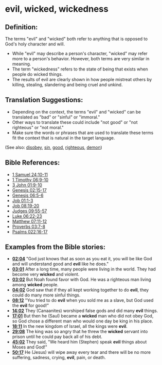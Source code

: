# evil, wicked, wickedness #

## Definition: ##

The terms "evil" and "wicked" both refer to anything that is opposed to God's holy character and will.

* While "evil" may describe a person's character, "wicked" may refer more to a person's behavior. However, both terms are very similar in meaning.
* The term "wickedness" refers to the state of being that exists when people do wicked things.
* The results of evil are clearly shown in how people mistreat others by killing, stealing, slandering and being cruel and unkind.

## Translation Suggestions: ##

* Depending on the context, the terms "evil" and "wicked" can be translated as "bad" or "sinful" or "immoral."
* Other ways to translate these could include "not good" or "not righteous" or "not moral."
* Make sure the words or phrases that are used to translate these terms fit the context that is natural in the target language.

(See also: [disobey](../other/disobey.md), [sin](../kt/sin.md), [good](../kt/good.md), [righteous](../kt/righteous.md), [demon](../kt/demon.md))

## Bible References: ##

* [1 Samuel 24:10-11](en/tn/1sa/help/24/10)
* [1 Timothy 06:9-10](en/tn/1ti/help/06/09)
* [3 John 01:9-10](en/tn/3jn/help/01/09)
* [Genesis 02:15-17](en/tn/gen/help/02/15)
* [Genesis 06:5-6](en/tn/gen/help/06/05)
* [Job 01:1-3](en/tn/job/help/01/01)
* [Job 08:19-20](en/tn/job/help/08/19)
* [Judges 09:55-57](en/tn/jdg/help/09/55)
* [Luke 06:22-23](en/tn/luk/help/06/22)
* [Matthew 07:11-12](en/tn/mat/help/07/11)
* [Proverbs 03:7-8](en/tn/pro/help/03/07)
* [Psalms 022:16-17](en/tn/psa/help/22/16)

## Examples from the Bible stories: ##

* __[02:04](en/tn/obs/help/02/04)__ "God just knows that as soon as you eat it, you will be like God and will understand good and __evil__  like he does."
* __[03:01](en/tn/obs/help/03/01)__ After a long time, many people were living in the world. They had become very __wicked__  and violent.
* __[03:02](en/tn/obs/help/03/02)__ But Noah found favor with God. He was a righteous man living among __wicked__  people.
* __[04:02](en/tn/obs/help/04/02)__ God saw that if they all kept working together to do __evil__, they could do many more sinful things.
* __[08:12](en/tn/obs/help/08/12)__ "You tried to do __evil__  when you sold me as a slave, but God used the __evil__  for good!"
* __[14:02](en/tn/obs/help/14/02)__ They (Canaanites) worshiped false gods and did many __evil__  things.
* __[17:01](en/tn/obs/help/17/01)__ But then he (Saul) became a __wicked__  man who did not obey God, so God chose a different man who would one day be king in his place.
* __[18:11](en/tn/obs/help/18/11)__ In the new kingdom of Israel, all the kings were __evil__.
* __[29:08](en/tn/obs/help/29/08)__ The king was so angry that he threw the __wicked__  servant into prison until he could pay back all of his debt.
* __[45:02](en/tn/obs/help/45/02)__ They said, "We heard him (Stephen) speak __evil__  things about Moses and God!"
* __[50:17](en/tn/obs/help/50/17)__ He (Jesus) will wipe away every tear and there will be no more suffering, sadness, crying, __evil__, pain, or death.